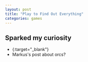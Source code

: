 ```yaml
---
layout: post
title: "Play to Find Out Everything"
categories: games
---
```




## Sparked my curiosity

- [](){:target="_blank"}
- Markus's post about orcs?
